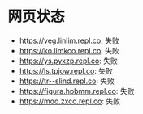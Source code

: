 # 网页状态
- https://veg.linlim.repl.co: 失败
- https://ko.limkco.repl.co: 失败
- https://ys.pyxzp.repl.co: 失败
- https://ls.tpjow.repl.co: 失败
- https://tr--slind.repl.co: 失败
- https://figura.hpbmm.repl.co: 失败
- https://moo.zxco.repl.co: 失败
